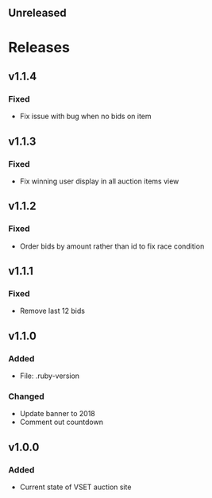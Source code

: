 ## Unreleased

# Releases

## v1.1.4
### Fixed
- Fix issue with bug when no bids on item

## v1.1.3
### Fixed
- Fix winning user display in all auction items view

## v1.1.2
### Fixed
- Order bids by amount rather than id to fix race condition

## v1.1.1
### Fixed
- Remove last 12 bids

## v1.1.0
### Added
- File: .ruby-version

### Changed
- Update banner to 2018
- Comment out countdown

## v1.0.0
### Added
- Current state of VSET auction site
